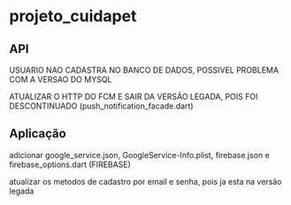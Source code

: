 # projeto_cuidapet


## API

USUARIO NAO CADASTRA NO BANCO DE DADOS, POSSIVEL PROBLEMA COM A VERSAO DO MYSQL

ATUALIZAR O HTTP DO FCM E SAIR DA VERSÃO LEGADA, POIS FOI DESCONTINUADO (push_notification_facade.dart)

## Aplicação

adicionar google_service.json, GoogleService-Info.plist, firebase.json e firebase_options.dart (FIREBASE)

atualizar os metodos de cadastro por email e senha, pois ja esta na versão legada